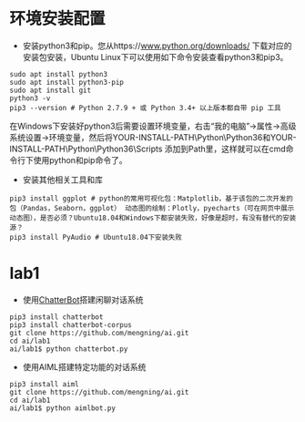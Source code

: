 # 环境安装配置

* 安装python3和pip。您从https://www.python.org/downloads/ 下载对应的安装包安装，Ubuntu Linux下可以使用如下命令安装查看python3和pip3。
```
sudo apt install python3
sudo apt install python3-pip
sudo apt install git
python3 -v 
pip3 --version # Python 2.7.9 + 或 Python 3.4+ 以上版本都自带 pip 工具
```

在Windows下安装好python3后需要设置环境变量，右击“我的电脑”->属性->高级系统设置->环境变量，然后将YOUR-INSTALL-PATH\Python\Python36和YOUR-INSTALL-PATH\Python\Python36\Scripts 添加到Path里，这样就可以在cmd命令行下使用python和pip命令了。

* 安装其他相关工具和库
```
pip3 install ggplot # python的常用可视化包：Matplotlib，基于该包的二次开发的包（Pandas，Seaborn，ggplot） 动态图的绘制：Plotly，pyecharts（可在网页中展示动态图），是否必须？Ubuntu18.04和Windows下都安装失败，好像是超时，有没有替代的安装源？
pip3 install PyAudio # Ubuntu18.04下安装失败
```

# lab1

* 使用[ChatterBot](https://github.com/gunthercox/ChatterBot)搭建闲聊对话系统
```
pip3 install chatterbot
pip3 install chatterbot-corpus
git clone https://github.com/mengning/ai.git
cd ai/lab1
ai/lab1$ python chatterbot.py
```
* 使用AIML搭建特定功能的对话系统
```
pip3 install aiml
git clone https://github.com/mengning/ai.git
cd ai/lab1
ai/lab1$ python aimlbot.py
```
